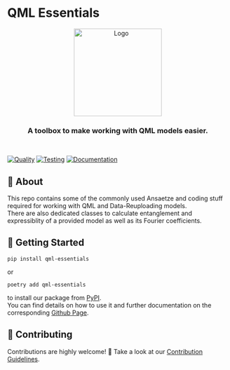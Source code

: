 # QML Essentials

<p align="center">
<img src="docs/logo.svg" width="200" title="Logo">
</p>
<h3 align="center">A toolbox to make working with QML models easier.</h3>
<br/>

[![Quality](https://github.com/cirKITers/qml-essentials/actions/workflows/quality.yml/badge.svg)](https://github.com/cirKITers/qml-essentials/actions/workflows/quality.yml) [![Testing](https://github.com/cirKITers/qml-essentials/actions/workflows/test-on-review.yml/badge.svg)](https://github.com/cirKITers/qml-essentials/actions/workflows/test-on-review.yml) [![Documentation](https://github.com/cirKITers/qml-essentials/actions/workflows/docs.yml/badge.svg)](https://github.com/cirKITers/qml-essentials/actions/workflows/docs.yml)

## 📜 About

This repo contains some of the commonly used Ansaetze and coding stuff required for working with QML and Data-Reuploading models.\
There are also dedicated classes to calculate entanglement and expressiblity of a provided model as well as its Fourier coefficients.

## 🚀 Getting Started

```
pip install qml-essentials
```
or
```
poetry add qml-essentials
```

to install our package from [PyPI](https://pypi.org/project/qml-essentials/).\
You can find details on how to use it and further documentation on the corresponding [Github Page](https://cirkiters.github.io/qml-essentials/).

## 🚧 Contributing

Contributions are highly welcome! 🤗 Take a look at our [Contribution Guidelines](https://github.com/cirKITers/qml-essentials/blob/main/CONTRIBUTING.md).